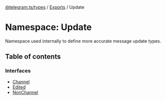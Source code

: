 [@telegram.ts/types](../README.md) / [Exports](../modules.md) / Update

# Namespace: Update

Namespace used internally to define more accurate message update types.

## Table of contents

### Interfaces

- [Channel](../interfaces/Update.Channel.md)
- [Edited](../interfaces/Update.Edited.md)
- [NonChannel](../interfaces/Update.NonChannel.md)
